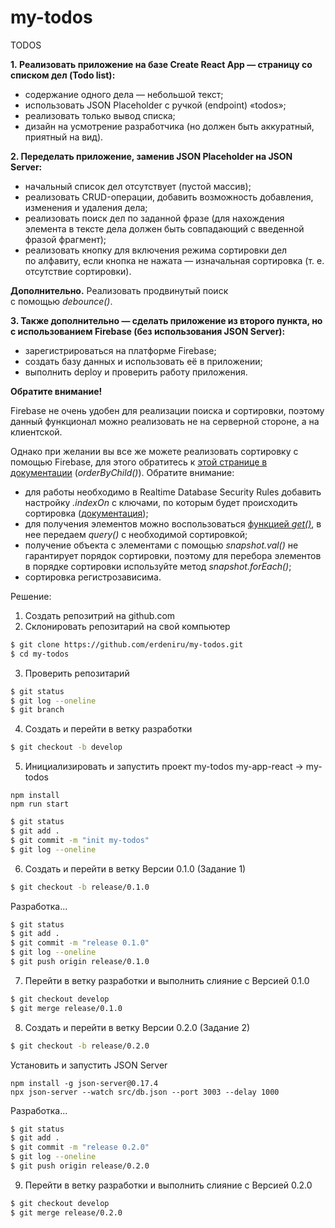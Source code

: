 # my-todos
TODOS

**1. Реализовать приложение на базе Create React App — страницу со списком дел (Todo list):**

- содержание одного дела — небольшой текст;
- использовать JSON Placeholder с ручкой (endpoint) «todos»;
- реализовать только вывод списка;
- дизайн на усмотрение разработчика (но должен быть аккуратный, приятный на вид).

**2. Переделать приложение, заменив JSON Placeholder на JSON Server:**

- начальный список дел отсутствует (пустой массив);
- реализовать CRUD-операции, добавить возможность добавления, изменения и удаления дела;
- реализовать поиск дел по заданной фразе (для нахождения элемента в тексте дела должен быть совпадающий с введенной фразой фрагмент);
- реализовать кнопку для включения режима сортировки дел по алфавиту, если кнопка не нажата — изначальная сортировка (т. е. отсутствие сортировки).

**Дополнительно.** Реализовать продвинутый поиск с помощью _debounce()_.

**3. Также дополнительно — сделать приложение из второго пункта, но с использованием Firebase (без использования JSON Server):**

- зарегистрироваться на платформе Firebase;
- создать базу данных и использовать её в приложении;
- выполнить deploy и проверить работу приложения.

**Обратите внимание!**

Firebase не очень удобен для реализации поиска и сортировки, поэтому данный функционал можно реализовать не на серверной стороне, а на клиентской. 

Однако при желании вы все же можете реализовать сортировку с помощью Firebase, для этого обратитесь к [этой странице в документации](https://firebase.google.com/docs/database/web/lists-of-data#sorting_and_filtering_data) (_orderByChild()_). Обратите внимание:

- для работы необходимо в Realtime Database Security Rules добавить настройку _.indexOn_ с ключами, по которым будет происходить сортировка ([документация](https://firebase.google.com/docs/database/security/indexing-data#section-indexing-order-by-child));
- для получения элементов можно воспользоваться [функцией _get()_](https://firebase.google.com/docs/database/web/read-and-write#read_data_once), в нее передаем _query()_ с необходимой сортировкой;
- получение объекта с элементами с помощью _snapshot.val()_ не гарантирует порядок сортировки, поэтому для перебора элементов в порядке сортировки используйте метод _snapshot.forEach()_;
- сортировка регистрозависима.

Решение:
1. Создать репозитрий на github.com
2. Склонировать репозитарий на свой компьютер
```bash
$ git clone https://github.com/erdeniru/my-todos.git
$ cd my-todos
```
3. Проверить репозитарий
```bash
$ git status
$ git log --oneline
$ git branch
```
4. Создать и перейти в ветку разработки
```bash
$ git checkout -b develop
```
5. Инициализировать и запустить проект my-todos
my-app-react -> my-todos
```batch
npm install
npm run start
```
```bash
$ git status
$ git add .
$ git commit -m "init my-todos"
$ git log --oneline
```
6. Создать и перейти в ветку Версии 0.1.0 (Задание 1)
```bash
$ git checkout -b release/0.1.0
```
Разработка...
```bash
$ git status
$ git add .
$ git commit -m "release 0.1.0"
$ git log --oneline
$ git push origin release/0.1.0
```
7. Перейти в ветку разработки и выполнить слияние с Версией 0.1.0
```bash
$ git checkout develop
$ git merge release/0.1.0
```
8. Создать и перейти в ветку Версии 0.2.0 (Задание 2)
```bash
$ git checkout -b release/0.2.0
```
Установить и запустить JSON Server
```batch
npm install -g json-server@0.17.4
npx json-server --watch src/db.json --port 3003 --delay 1000
```
Разработка...
```bash
$ git status
$ git add .
$ git commit -m "release 0.2.0"
$ git log --oneline
$ git push origin release/0.2.0
```
9. Перейти в ветку разработки и выполнить слияние с Версией 0.2.0
```bash
$ git checkout develop
$ git merge release/0.2.0
```
